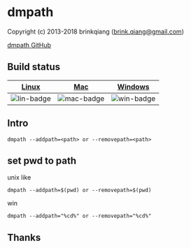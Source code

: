 # dmpath

Copyright (c) 2013-2018 brinkqiang (brink.qiang@gmail.com)

[dmpath GitHub](https://github.com/brinkqiang/dmpath)

## Build status
| [Linux][lin-link] | [Mac][mac-link] | [Windows][win-link] |
| :---------------: | :----------------: | :-----------------: |
| ![lin-badge]      | ![mac-badge]       | ![win-badge]        |

[lin-badge]: https://github.com/brinkqiang/dmpath/workflows/linux/badge.svg "linux build status"
[lin-link]:  https://github.com/brinkqiang/dmpath/actions/workflows/linux.yml "linux build status"
[mac-badge]: https://github.com/brinkqiang/dmpath/workflows/mac/badge.svg "mac build status"
[mac-link]:  https://github.com/brinkqiang/dmpath/actions/workflows/mac.yml "mac build status"
[win-badge]: https://github.com/brinkqiang/dmpath/workflows/win/badge.svg "win build status"
[win-link]:  https://github.com/brinkqiang/dmpath/actions/workflows/win.yml "win build status"


## Intro
```
dmpath --addpath=<path> or --removepath=<path>
```

## set pwd to path

unix like
```
dmpath --addpath=$(pwd) or --removepath=$(pwd)
```

win
```
dmpath --addpath="%cd%" or --removepath="%cd%"
```

## Thanks
